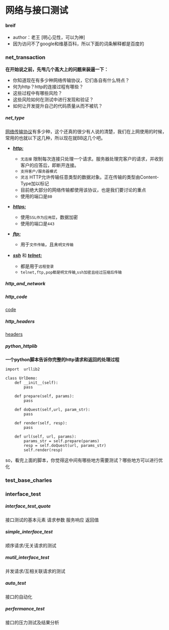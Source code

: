 # 网络与接口测试

#### breif
* author：老王 [明心见性，可以为神]
* 因为访问不了google和维基百科，所以下面的词条解释都是百度的


### net_transaction
**在开始说之前，先甩几个高大上的问题来装逼一下：**

* 你知道现在有多少种网络传输协议，它们各自有什么特点？
* 何为http？http的连接过程有哪些？
* 这些过程中有哪些风险？
* 这些风险如何在测试中进行发现和验证？
* 如何让开发提升自己的代码质量从而不被坑？

##### net_type
[网络传输协议](http://baike.baidu.com/link?url=PFaGy4ZgcJpKl-Ks3yF-l7WAejJ1Qw9I6JtZm-Rd_v8GlhB2oENnuEXvvHLcFi4auAMFgMEX3SjoIqi-oEtR8_)有多少种，这个还真的很少有人说的清楚，我们在上网使用的时候，常用的也就以下这几种，所以现在就BB这几个吧。

* [***http:***](http://baike.baidu.com/link?url=DTHG4ZL1CwfwRJGuj7Zn2DpTr_zf4OFQPrQkKlcWkyUPM1m_lecrDzgDSnafSlnaLeBfM7A2JqdHbsQyDNkLtK)
	* `无连接` 限制每次连接只处理一个请求。服务器处理完客户的请求，并收到客户的应答后，即断开连接。
	* `支持客户/服务器模式`
	* `灵活` HTTP允许传输任意类型的数据对象。正在传输的类型由Content-Type加以标记
	* 目前绝大部分的网络传输都使用该协议，也是我们要讨论的重点
	* 使用的端口是`80`

* [***https:***](http://baike.baidu.com/link?url=8hROHr3gEHCd85LIlE5hJ_OHxwazs8glb5LdeZ3FPiRQpzPTxi8iUtc_fW_YBC37vAn4Gn_3nNVTfiYeWN82Oa)
	* 使用`SSL作为应用层`，数据加密
	* 使用的端口是`443`
* [***ftp:***](http://baike.baidu.com/subview/369/6149695.htm)
	* 用于`文件传输`，且未`明文传输`

* [***ssh***](http://baike.baidu.com/link?url=Q6Zhujvrxm2vEoeb6lL6nYEkHQGzqVeRYeQ8wM0wMqlwmXT9K0okVNCXQAmKhCnV-L7OWJKRwIeLQzKN2296JcvY3sOLgHgZIvlKNWnVMjK) 和 [***telnet:***](http://baike.baidu.com/view/44255.htm)
	* 都是用于`远程登录`
	* `telnet,ftp,pop都是明文传输`,`ssh加密且经过压缩后传输`


##### http_and_network

##### http_code
[code](http://baike.baidu.com/link?url=lWvt15teO-wV4tbnKlGqc37L5AP2QQiqtElQOixi8nOXuJ2qR9L8hLq4wVPtUDUZ_p5NP0NNllhouXfsvbKGZa)


##### http_headers
[headers](http://blog.csdn.net/rainysia/article/details/8131174)

##### python_httplib
**一个python脚本告诉你完整的http请求和返回的处理过程**

<!-- lang:python-->

	import  urllib2
	
	class UrlDemo:
		def __init__(self):
			pass
			
		def prepare(self, params):
			pass
			
		def doQuest(self,url, param_str):
			pass
		
		def render(self, resp):
			pass
			
		def url(self, url, params):
			params_str = self.prepare(params)
			resp = self.doQuest(url, params_str)
			self.render(resp)
			

so，看完上面的脚本，你觉得这中间有哪些地方需要测试？哪些地方可以进行优化

### test_base_charles

### interface_test
##### interface_test_quote
接口测试的基本元素
请求参数
服务响应
返回值

##### simple_interface_test
顺序请求/无关请求的测试

##### mutil_interface_test
并发请求/互相关联请求的测试

##### auto_test
接口的自动化

##### perfermance_test
接口的压力测试及结果分析

